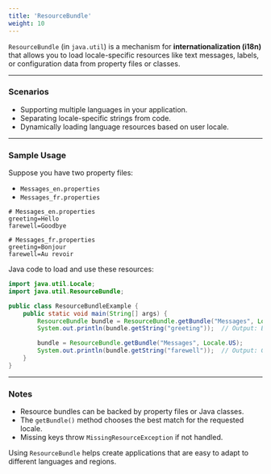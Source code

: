 ```yaml
---
title: 'ResourceBundle'
weight: 10
---
```



`ResourceBundle` (in `java.util`) is a mechanism for **internationalization (i18n)** that allows you to load locale-specific resources like text messages, labels, or configuration data from property files or classes.

---

### Scenarios

- Supporting multiple languages in your application.
- Separating locale-specific strings from code.
- Dynamically loading language resources based on user locale.

---

### Sample Usage

Suppose you have two property files:

- `Messages_en.properties`
- `Messages_fr.properties`

```properties
# Messages_en.properties
greeting=Hello
farewell=Goodbye

# Messages_fr.properties
greeting=Bonjour
farewell=Au revoir
```

Java code to load and use these resources:

```java
import java.util.Locale;
import java.util.ResourceBundle;

public class ResourceBundleExample {
    public static void main(String[] args) {
        ResourceBundle bundle = ResourceBundle.getBundle("Messages", Locale.FRANCE);
        System.out.println(bundle.getString("greeting"));  // Output: Bonjour

        bundle = ResourceBundle.getBundle("Messages", Locale.US);
        System.out.println(bundle.getString("farewell"));  // Output: Goodbye
    }
}
```

---

### Notes

* Resource bundles can be backed by property files or Java classes.
* The `getBundle()` method chooses the best match for the requested locale.
* Missing keys throw `MissingResourceException` if not handled.

Using `ResourceBundle` helps create applications that are easy to adapt to different languages and regions.

